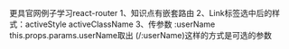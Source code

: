 更具官网例子学习react-router
    1、知识点有嵌套路由
    2、Link标签选中后的样式：activeStyle activeClassName
    3、传参数 :userName this.props.params.userName取出 (/:userName)这样的方式是可选的参数
